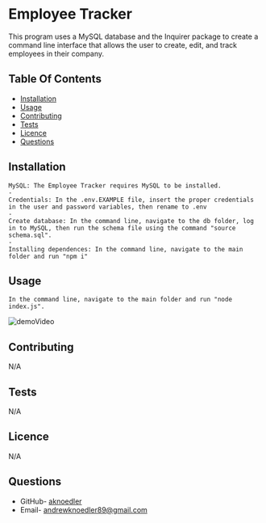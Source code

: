 # Employee Tracker

  This program uses a MySQL database and the Inquirer package to create a command line interface that allows the user to create, edit, and track employees in their company.

  ## Table Of Contents

  - [Installation](#installation)
  - [Usage](#usage)
  - [Contributing](#contributing)
  - [Tests](#tests)
  - [Licence](#liscence)
  - [Questions](#questions)

  ## Installation

    MySQL: The Employee Tracker requires MySQL to be installed.
    -
    Credentials: In the .env.EXAMPLE file, insert the proper credentials in the user and password variables, then rename to .env
    -
    Create database: In the command line, navigate to the db folder, log in to MySQL, then run the schema file using the command "source schema.sql".
    -
    Installing dependences: In the command line, navigate to the main folder and run "npm i"

  ## Usage

    In the command line, navigate to the main folder and run "node index.js".

  ![demoVideo](./demoVideo/demoVideoGIF.gif)

  ## Contributing

  N/A

  ## Tests

  N/A

  ## Licence

  N/A

  ## Questions

  - GitHub- [aknoedler](https://github.com/aknoedler)
  - Email- andrewknoedler89@gmail.com